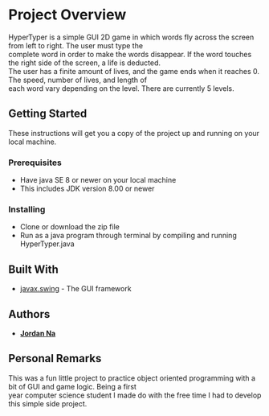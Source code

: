 # Project Overview

<p>HyperTyper is a simple GUI 2D game in which words fly across the screen from left to right. The user must type the<br>
complete word in order to make the words disappear. If the word touches the right side of the screen, a life is deducted.<br>
The user has a finite amount of lives, and the game ends when it reaches 0. The speed, number of lives, and length of <br>
each word vary depending on the level. There are currently 5 levels.</p>

## Getting Started

These instructions will get you a copy of the project up and running on your local machine.

### Prerequisites

* Have java SE 8 or newer on your local machine
* This includes JDK version 8.00 or newer

### Installing

* Clone or download the zip file
* Run as a java program through terminal by compiling and running HyperTyper.java

## Built With

* [javax.swing](https://docs.oracle.com/javase/7/docs/api/javax/swing/package-summary.html) - The GUI framework

## Authors

* [**Jordan Na**](https://github.com/jordan-na)

## Personal Remarks

<p>This was a fun little project to practice object oriented programming with a bit of GUI and game logic. Being a first<br>
year computer science student I made do with the free time I had to develop this simple side project.</p>
